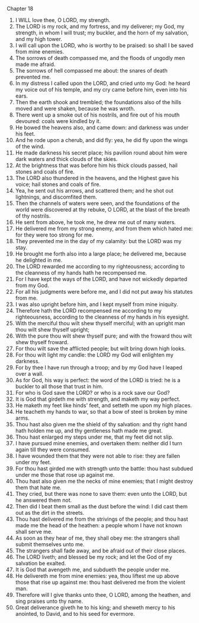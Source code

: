 

Chapter 18

1. I WILL love thee, O LORD, my strength.
2. The LORD is my rock, and my fortress, and my deliverer; my God, my strength, in whom I will trust; my buckler, and the horn of my salvation, and my high tower.
3. I will call upon the LORD, who is worthy to be praised: so shall I be saved from mine enemies.
4. The sorrows of death compassed me, and the floods of ungodly men made me afraid.
5. The sorrows of hell compassed me about: the snares of death prevented me.
6. In my distress I called upon the LORD, and cried unto my God: he heard my voice out of his temple, and my cry came before him, even into his ears.
7. Then the earth shook and trembled; the foundations also of the hills moved and were shaken, because he was wroth.
8. There went up a smoke out of his nostrils, and fire out of his mouth devoured: coals were kindled by it.
9. He bowed the heavens also, and came down: and darkness was under his feet.
10. And he rode upon a cherub, and did fly: yea, he did fly upon the wings of the wind.
11. He made darkness his secret place; his pavilion round about him were dark waters and thick clouds of the skies.
12. At the brightness that was before him his thick clouds passed, hail stones and coals of fire.
13. The LORD also thundered in the heavens, and the Highest gave his voice; hail stones and coals of fire.
14. Yea, he sent out his arrows, and scattered them; and he shot out lightnings, and discomfited them.
15. Then the channels of waters were seen, and the foundations of the world were discovered at thy rebuke, O LORD, at the blast of the breath of thy nostrils.
16. He sent from above, he took me, he drew me out of many waters.
17. He delivered me from my strong enemy, and from them which hated me: for they were too strong for me.
18. They prevented me in the day of my calamity: but the LORD was my stay.
19. He brought me forth also into a large place; he delivered me, because he delighted in me.
20. The LORD rewarded me according to my righteousness; according to the cleanness of my hands hath he recompensed me.
21. For I have kept the ways of the LORD, and have not wickedly departed from my God.
22. For all his judgments were before me, and I did not put away his statutes from me.
23. I was also upright before him, and I kept myself from mine iniquity.
24. Therefore hath the LORD recompensed me according to my righteousness, according to the cleanness of my hands in his eyesight.
25. With the merciful thou wilt shew thyself merciful; with an upright man thou wilt shew thyself upright;
26. With the pure thou wilt shew thyself pure; and with the froward thou wilt shew thyself froward.
27. For thou wilt save the afflicted people; but wilt bring down high looks.
28. For thou wilt light my candle: the LORD my God will enlighten my darkness.
29. For by thee I have run through a troop; and by my God have I leaped over a wall.
30. As for God, his way is perfect: the word of the LORD is tried: he is a buckler to all those that trust in him.
31. For who is God save the LORD?  or who is a rock save our God?
32. It is God that girdeth me with strength, and maketh my way perfect.
33. He maketh my feet like hinds' feet, and setteth me upon my high places.
34. He teacheth my hands to war, so that a bow of steel is broken by mine arms.
35. Thou hast also given me the shield of thy salvation: and thy right hand hath holden me up, and thy gentleness hath made me great.
36. Thou hast enlarged my steps under me, that my feet did not slip.
37. I have pursued mine enemies, and overtaken them: neither did I turn again till they were consumed.
38. I have wounded them that they were not able to rise: they are fallen under my feet.
39. For thou hast girded me with strength unto the battle: thou hast subdued under me those that rose up against me.
40. Thou hast also given me the necks of mine enemies; that I might destroy them that hate me.
41. They cried, but there was none to save them: even unto the LORD, but he answered them not.
42. Then did I beat them small as the dust before the wind: I did cast them out as the dirt in the streets.
43. Thou hast delivered me from the strivings of the people; and thou hast made me the head of the heathen: a people whom I have not known shall serve me.
44. As soon as they hear of me, they shall obey me: the strangers shall submit themselves unto me.
45. The strangers shall fade away, and be afraid out of their close places.
46. The LORD liveth; and blessed be my rock; and let the God of my salvation be exalted.
47. It is God that avengeth me, and subdueth the people under me.
48. He delivereth me from mine enemies: yea, thou liftest me up above those that rise up against me: thou hast delivered me from the violent man.
49. Therefore will I give thanks unto thee, O LORD, among the heathen, and sing praises unto thy name.
50. Great deliverance giveth he to his king; and sheweth mercy to his anointed, to David, and to his seed for evermore.
